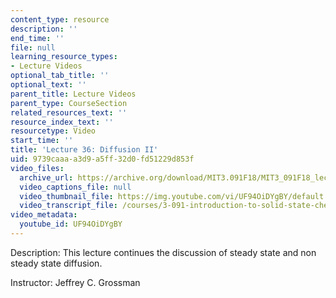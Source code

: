 ```yaml
---
content_type: resource
description: ''
end_time: ''
file: null
learning_resource_types:
- Lecture Videos
optional_tab_title: ''
optional_text: ''
parent_title: Lecture Videos
parent_type: CourseSection
related_resources_text: ''
resource_index_text: ''
resourcetype: Video
start_time: ''
title: 'Lecture 36: Diffusion II'
uid: 9739caaa-a3d9-a5ff-32d0-fd51229d853f
video_files:
  archive_url: https://archive.org/download/MIT3.091F18/MIT3_091F18_lec36_300k.mp4
  video_captions_file: null
  video_thumbnail_file: https://img.youtube.com/vi/UF94OiDYgBY/default.jpg
  video_transcript_file: /courses/3-091-introduction-to-solid-state-chemistry-fall-2018/3a91d7eb6ec8dfbe4eee026f1526f149_UF94OiDYgBY.pdf
video_metadata:
  youtube_id: UF94OiDYgBY
---
```


Description: This lecture continues the discussion of steady state and non steady state diffusion.

Instructor: Jeffrey C. Grossman